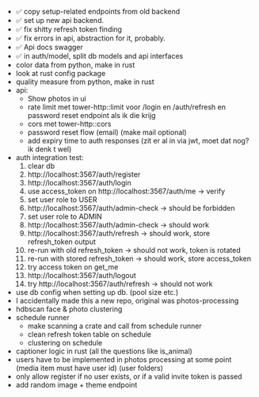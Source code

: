 * ✅ copy setup-related endpoints from old backend
* ✅ set up new api backend.
* ✅ fix shitty refresh token finding
* ✅ fix errors in api, abstraction for it, probably.
* ✅ Api docs swagger
* ✅ in auth/model, split db models and api interfaces
* color data from python, make in rust
* look at rust config package
* quality measure from python, make in rust
* api:
    * Show photos in ui
    * rate limit met tower-http::limit voor /login en /auth/refresh en password reset endpoint als ik die krijg
    * cors met tower-http::cors
    * password reset flow (email) (make mail optional)
    * add expiry time to auth responses (zit er al in via jwt, moet dat nog? ik denk t wel)
* auth integration test:
    1. clear db
    2. http://localhost:3567/auth/register
    3. http://localhost:3567/auth/login
    4. use access_token on http://localhost:3567/auth/me -> verify
    5. set user role to USER
    6. http://localhost:3567/auth/admin-check -> should be forbidden
    7. set user role to ADMIN
    8. http://localhost:3567/auth/admin-check -> should work
    9. http://localhost:3567/auth/refresh -> should work, store refresh_token output
    10. re-run with old refresh_token -> should not work, token is rotated
    11. re-run with stored refresh_token -> should work, store access_token
    12. try access token on get_me
    13. http://localhost:3567/auth/logout
    14. try http://localhost:3567/auth/refresh -> should not work
* use db config when setting up db. (pool size etc.)
* I accidentally made this a new repo, original was photos-processing
* hdbscan face & photo clustering
* schedule runner
    * make scanning a crate and call from schedule runner
    * clean refresh token table on schedule
    * clustering on schedule
* captioner logic in rust (all the questions like is_animal)
* users have to be implemented in photos processing at some point (media item must have user id) (user folders)
* only allow register if no user exists, or if a valid invite token is passed
* add random image + theme endpoint